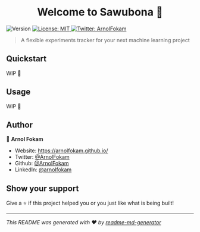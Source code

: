 <h1 align="center">Welcome to Sawubona 👋</h1>
<p>
  <img alt="Version" src="https://img.shields.io/badge/version-1.0.0-blue.svg?cacheSeconds=2592000" />
  <a href="#" target="_blank">
    <img alt="License: MIT" src="https://img.shields.io/badge/License-MIT-yellow.svg" />
  </a>
  <a href="https://twitter.com/ArnolFokam" target="_blank">
    <img alt="Twitter: ArnolFokam" src="https://img.shields.io/twitter/follow/ArnolFokam.svg?style=social" />
  </a>
</p>

> A flexible experiments tracker for your next machine learning project

## Quickstart

WIP 🚧

## Usage

WIP 🚧

## Author

👤 **Arnol Fokam**

* Website: https://arnolfokam.github.io/
* Twitter: [@ArnolFokam](https://twitter.com//ArnolFokam)
* Github: [@ArnolFokam](https://github.com/ArnolFokam)
* LinkedIn: [@arnolfokam](https://linkedin.com/in/arnolfokam)

## Show your support

Give a ⭐️ if this project helped you or you just like what is being built!

***
_This README was generated with ❤️ by [readme-md-generator](https://github.com/kefranabg/readme-md-generator)_